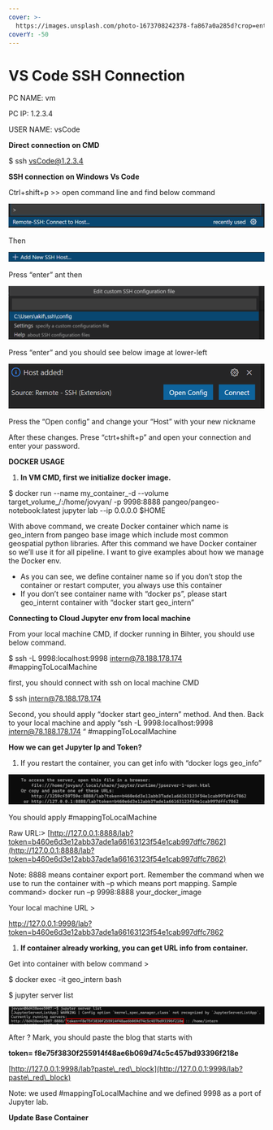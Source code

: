 ```yaml
---
cover: >-
  https://images.unsplash.com/photo-1673708242378-fa867a0a285d?crop=entropy&cs=tinysrgb&fm=jpg&ixid=MnwxOTcwMjR8MHwxfHJhbmRvbXx8fHx8fHx8fDE2NzUyNzI4NTk&ixlib=rb-4.0.3&q=80
coverY: -50
---
```


# VS Code SSH Connection

PC NAME: vm

PC IP: 1.2.3.4

USER NAME: vsCode

**Direct connection on CMD**

$ ssh vsCode@1.2.3.4

**SSH connection on Windows Vs Code**

Ctrl+shift+p >> open command line and find below command

![](../.gitbook/assets/0)

Then

![](<../.gitbook/assets/1 (1)>)

Press “enter” ant then

![](<../.gitbook/assets/3 (1)>)

Press “enter” and you should see below image at lower-left

![](../.gitbook/assets/4)

Press the “Open config” and change your “Host” with your new nickname

After these changes. Prese “ctrt+shift+p” and open your connection and enter your password.

**DOCKER USAGE**

1. **In VM CMD, first we initialize docker image.**

$ docker run --name my\_container_-d --volume target\_volume_/:/home/jovyan/ -p 9998:8888 pangeo/pangeo-notebook:latest jupyter lab --ip 0.0.0.0 $HOME

With above command, we create Docker container which name is geo\_intern from pangeo base image which include most common geospatial python libraries. After this command we have Docker container so we’ll use it for all pipeline. I want to give examples about how we manage the Docker env.

* As you can see, we define container name so if you don’t stop the container or restart computer, you always use this container
* If you don’t see container name with “docker ps”, please start geo\_internt container with “docker start geo\_intern”

**Connecting to Cloud Jupyter env from local machine**

From your local machine CMD, if docker running in Bihter, you should use below command.

$ ssh -L 9998:localhost:9998 [intern@78.188.178.174](mailto:intern@78.188.178.174) #mappingToLocalMachine

first, you should connect with ssh on local machine CMD

$ ssh [intern@78.188.178.174](mailto:intern@78.188.178.174)

Second, you should apply “docker start geo\_intern” method. And then. Back to your local machine and apply “ssh -L 9998:localhost:9998 [intern@78.188.178.174](mailto:intern@78.188.178.174) “ #mappingToLocalMachine

**How we can get Jupyter Ip and Token?**

1. If you restart the container, you can get info with “docker logs geo\_info”

![](<../.gitbook/assets/9 (1)>)

You should apply #mappingToLocalMachine

Raw URL:> [http://127.0.0.1:8888/lab?token=b460e6d3e12abb37ade1a66163123f54e1cab997dffc7862](http://127.0.0.1:8888/lab?token=b460e6d3e12abb37ade1a66163123f54e1cab997dffc7862)

Note: 8888 means container export port. Remember the command when we use to run the container with –p which means port mapping. Sample command> docker run –p 9998:8888 your\_docker\_image

Your local machine URL >

http://127.0.0.1:9998/lab?token=b460e6d3e12abb37ade1a66163123f54e1cab997dffc7862

1. **If container already working, you can get URL info from container.**

Get into container with below command >

$ docker exec -it geo\_intern bash

$ jupyter server list

![](../.gitbook/assets/11)

After ? Mark, you should paste the blog that starts with

**token= f8e75f3830f255914f48ae6b069d74c5c457bd93396f218e**

[http://127.0.0.1:9998/lab?paste\_red\_block](http://127.0.0.1:9998/lab?paste\_red\_block)

Note: we used #mappingToLocalMachine and we defined 9998 as a port of Jupyter lab.

**Update Base Container**
